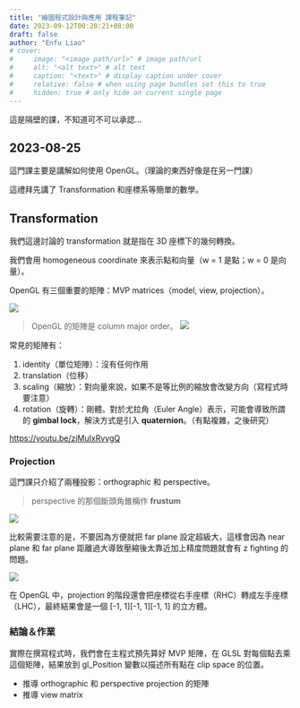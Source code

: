 ```yaml
---
title: "繪圖程式設計與應用 課程筆記"
date: 2023-09-12T00:20:21+08:00
draft: false
author: "Enfu Liao"
# cover:
#     image: "<image path/url>" # image path/url
#     alt: "<alt text>" # alt text
#     caption: "<text>" # display caption under cover
#     relative: false # when using page bundles set this to true
#     hidden: true # only hide on current single page
---
```


這是隔壁的課，不知道可不可以承認...

## 2023-08-25
這門課主要是講解如何使用 OpenGL。（理論的東西好像是在另一門課）

這禮拜先講了 Transformation 和座標系等簡單的數學。

## Transformation
我們這邊討論的 transformation 就是指在 3D 座標下的幾何轉換。

我們會用 homogeneous coordinate 來表示點和向量（w = 1 是點；w = 0 是向量）。

OpenGL 有三個重要的矩陣：MVP matrices（model, view, projection）。

![](https://developer.download.nvidia.com/CgTutorial/elementLinks/fig4_1.jpg)

> OpenGL 的矩陣是 column major order。
![](https://upload.wikimedia.org/wikipedia/commons/thumb/4/4d/Row_and_column_major_order.svg/1200px-Row_and_column_major_order.svg.png)

常見的矩陣有：
1. identity（單位矩陣）：沒有任何作用
2. translation（位移）
3. scaling（縮放）：對向量來說，如果不是等比例的縮放會改變方向（寫程式時要注意）
4. rotation（旋轉）：剛體。對於尤拉角（Euler Angle）表示，可能會導致所謂的 **gimbal lock**，解決方式是引入 **quaternion**。（有點複雜，之後研究）

https://youtu.be/zjMuIxRvygQ


### Projection
這門課只介紹了兩種投影：orthographic 和 perspective。

> perspective 的那個斷頭角錐稱作 **frustum**

![](https://i.stack.imgur.com/q1SNB.png)

比較需要注意的是，不要因為方便就把 far plane 設定超級大，這樣會因為 near plane 和 far plane 距離過大導致壓縮後太靠近加上精度問題就會有 z fighting 的問題。

![](https://www.gameislearning.url.tw/pic/my/zBuffer03.jpg)

在 OpenGL 中，projection 的階段還會把座標從右手座標（RHC）轉成左手座標（LHC），最終結果會是一個 [-1, 1][-1, 1][-1, 1] 的立方體。

### 結論＆作業
實際在撰寫程式時，我們會在主程式預先算好 MVP 矩陣，在 GLSL 對每個點去乘這個矩陣，結果放到 gl_Position 變數以描述所有點在 clip space 的位置。

* 推導 orthographic 和 perspective projection 的矩陣
* 推導 view matrix
